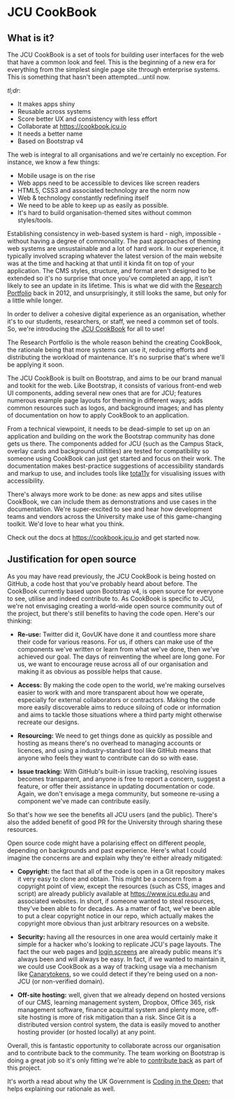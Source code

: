 # JCU CookBook

## What is it?

The JCU CookBook is a set of tools for building user interfaces for the web
that have a common look and feel.  This is the beginning of a new era for
everything from the simplest single page site through enterprise systems.
This is something that hasn't been attempted...until now.

*tl;dr*:

* It makes apps shiny
* Reusable across systems
* Score better UX and consistency with less effort
* Collaborate at <https://cookbook.jcu.io>
* It needs a better name
* Based on Bootstrap v4

The web is integral to all organisations and we're certainly no exception.
For instance, we know a few things:

* Mobile usage is on the rise
* Web apps need to be accessible to devices like screen readers
* HTML5, CSS3 and associated technology are the norm now
* Web & technology constantly redefining itself
* We need to be able to keep up as easily as possible.
* It's hard to build organisation-themed sites without common styles/tools.

Establishing consistency in web-based system is hard - nigh, impossible -
without having a degree of commonality. The past approaches of theming web
systems are unsustainable and a lot of hard work.  In our experience, it
typically involved scraping whatever the latest version of the main website was
at the time and hacking at that until it kinda fit on top of your application.
The CMS styles, structure, and format aren't designed to be extended so it's no
surprise that once you've completed an app, it isn't likely to see an update in
its lifetime.   This is what we did with the [Research
Portfolio](https://jcu.me) back in 2012, and unsurprisingly, it still looks the
same, but only for a little while longer.

In order to deliver a cohesive digital experience as an organisation,
whether it's to our students, researchers, or staff, we need a common set of
tools.  So, we're introducing the [JCU CookBook](https://cookbook.jcu.io) for
all to use!

The Research Portfolio is the whole reason behind the creating CookBook,
the rationale being that more systems can use it, reducing efforts and
distributing the workload of maintenance.  It's no surprise that's where we'll
be applying it soon.

The JCU CookBook is built on Bootstrap, and aims to be our brand manual and
tookit for the web.  Like Bootstrap, it consists of various front-end web UI
components, adding several new ones that are for JCU; features numerous example
page layouts for theming in different ways; adds common resources such as logos,
and background images; and has plenty of documentation on how to apply CookBook
to an application.

From a technical viewpoint, it needs to be dead-simple to set up on an
application and building on the work the Bootstrap community has done gets us
there. The components added for JCU (such as the Campus Stack, overlay cards and
background utiltities) are tested for compatibility so someone using CookBook
can just get started and focus on their work.  The documentation makes
best-practice suggestions of accessibility standards and markup to use, and
includes tools like [tota11y](https://khan.github.io/tota11y/) for visualising
issues with accessibility.

There's always more work to be done: as new apps and sites
utilise CookBook, we can include them as demonstrations and use cases in
the documentation.  We're super-excited to see and hear how development teams
and vendors across the University make use of this game-changing toolkit.
We'd love to hear what you think.

Check out the docs at <https://cookbook.jcu.io> and get started now.


## Justification for open source

As you may have read previously, the JCU CookBook is being hosted on
GitHub, a code host that you've probably heard about before.  The CookBook
currently based upon Bootstrap v4, is open source for everyone to see, utilise
and indeed contribute to.  As CookBook is specific to JCU, we're not
envisaging creating a world-wide open source community out of the project, but
there's still benefits to having the code open.  Here's our thinking:

* **Re-use:** Twitter did it, GovUK have done it and countless more share their
  code for various reasons.  For us, if others can make use of the components
  we've written or learn from what we've done, then we've achieved our goal.
  The days of reinventing the wheel are long gone.
For us, we want to encourage reuse across all of
  our organisation and making it as obvious as possible helps that cause.

* **Access:** By making the code open to the world, we're making ourselves
  easier to work with and more transparent about how we operate, especially for
  external collaborators or contractors.  Making the code more easily
  discoverable aims to reduce siloing of code or information and aims to tackle
  those situations where a third party might otherwise recreate our designs.

* **Resourcing:** We need to get things done as quickly as possible and hosting
  as means there's no overhead to managing accounts or licences, and using a
  industry-standard tool like GitHub means that anyone who feels they want to
  contribute can do so with ease.

* **Issue tracking:** With GitHub's built-in issue tracking, resolving issues
  becomes transparent, and anyone is free to report a concern, suggest a
  feature, or offer their assistance in updating documentation or code.  Again, we
  don't envisage a mega community, but someone re-using a component we've made can
  contribute easily.

So that's how we see the benefits all JCU users (and the public). There's also
the added benefit of good PR for the University through sharing these resources.

Open source code might have a polarising effect on different people, depending
on backgrounds and past experience.  Here's what I could imagine the concerns
are and explain why they're either already mitigated:

* **Copyright:** the fact that all of the code is open in a Git repository makes
  it very easy to clone and obtain.  This might be a concern from a copyright
  point of view, except the resources (such as CSS, images and script) are already
  publicly available at <https://www.jcu.edu.au> and associated websites.  In
  short, if someone wanted to steal resources, they've been able to for decades.
  As a matter of fact, we've been able to put a clear copyright notice in our
  repo, which actually makes the copyright more obvious than just arbitrary
  resources on a website.

* **Security:** having all the resources in one area would certainly make it
  simple for a hacker who's looking to replicate JCU's page layouts.
  The fact the our web pages and [login
  screens](https://cas.secure.jcu.edu.au/cas/login) are already public means it's
  always been and will always be easy.  In fact, if we wanted to maintain it, we
  could use CookBook as a way of tracking usage via a mechanism like
  [Canarytokens](https://canarytokens.com/), so we could detect if they're being
  used on a non-JCU (or non-verified domain).

* **Off-site hosting:** well, given that we already depend on hosted versions of
  our CMS, learning management system, Dropbox, Office 365, risk management
  software, finance acquittal system and plenty more, off-site hosting is more
  of risk mitigation than a risk.  Since Git is a distributed version control
  system, the data is easily moved to another hosting provider (or hosted
  locally) at any point.

Overall, this is fantastic opportunity to collaborate across our organisation
and to contribute back to the community.  The team working on Bootstrap is doing
a great job so it's only fitting we're able to [contribute
back](https://github.com/twbs/bootstrap/issues?utf8=%E2%9C%93&q=author%3Adavidjb+)
as part of this project.

It's worth a read about why the UK Government is [Coding in the
Open](https://gds.blog.gov.uk/2012/10/12/coding-in-the-open/); that helps
explaining our rationale as well.
